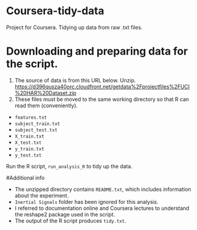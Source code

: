 # Coursera-tidy-data
Project for Coursera. Tidying up data from raw .txt files.

# Downloading and preparing data for the script.
1) The source of data is from this URL below. Unzip.
https://d396qusza40orc.cloudfront.net/getdata%2Fprojectfiles%2FUCI%20HAR%20Dataset.zip
2) These files must be moved to the same working directory so that R can read them (conveniently).
* `features.txt`
* `subject_train.txt`
* `subject_test.txt`
* `X_train.txt`
* `X_test.txt`
* `y_train.txt`
* `y_test.txt`

Run the R script, `run_analysis_R` to tidy up the data.

#Additional info
  * The unzipped directory contains `README.txt`, which includes information about the experiment.
  * `Inertial Signals` folder has been ignored for this analysis.
  * I referred to documentation online and Coursera lectures to understand the reshape2 package used in the script.
  * The output of the R script produces `tidy.txt`.
